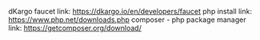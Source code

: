 dKargo faucet link: https://dkargo.io/en/developers/faucet
php install link: https://www.php.net/downloads.php
composer - php package manager link: https://getcomposer.org/download/
